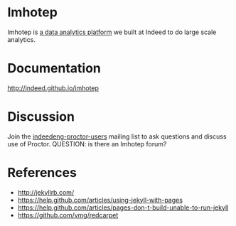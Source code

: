 # Imhotep
Imhotep is [a data analytics platform](http://engineering.indeed.com/talks/large-scale-interactive-analytics-with-imhotep/) we built at Indeed to do large scale analytics. 

# Documentation
http://indeed.github.io/imhotep

# Discussion

Join the [indeedeng-proctor-users](https://groups.google.com/d/forum/indeedeng-proctor-users) mailing list to ask questions and discuss use of Proctor. QUESTION: is there an Imhotep forum?

# References
- http://jekyllrb.com/
- https://help.github.com/articles/using-jekyll-with-pages
- https://help.github.com/articles/pages-don-t-build-unable-to-run-jekyll
- https://github.com/vmg/redcarpet
